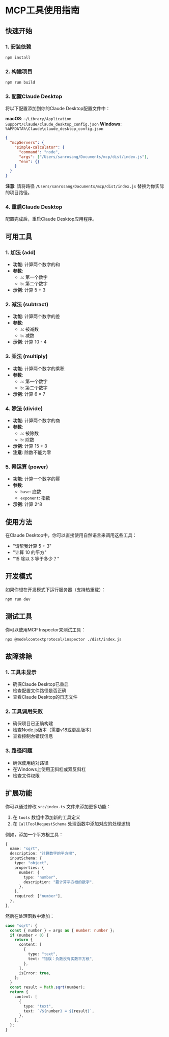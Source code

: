 # MCP工具使用指南

## 快速开始

### 1. 安装依赖
```bash
npm install
```

### 2. 构建项目
```bash
npm run build
```

### 3. 配置Claude Desktop

将以下配置添加到你的Claude Desktop配置文件中：

**macOS**: `~/Library/Application Support/Claude/claude_desktop_config.json`
**Windows**: `%APPDATA%\Claude\claude_desktop_config.json`

```json
{
  "mcpServers": {
    "simple-calculator": {
      "command": "node",
      "args": ["/Users/sanrosang/Documents/mcp/dist/index.js"],
      "env": {}
    }
  }
}
```

**注意**: 请将路径 `/Users/sanrosang/Documents/mcp/dist/index.js` 替换为你实际的项目路径。

### 4. 重启Claude Desktop

配置完成后，重启Claude Desktop应用程序。

## 可用工具

### 1. 加法 (add)
- **功能**: 计算两个数字的和
- **参数**: 
  - `a`: 第一个数字
  - `b`: 第二个数字
- **示例**: 计算 5 + 3

### 2. 减法 (subtract)
- **功能**: 计算两个数字的差
- **参数**: 
  - `a`: 被减数
  - `b`: 减数
- **示例**: 计算 10 - 4

### 3. 乘法 (multiply)
- **功能**: 计算两个数字的乘积
- **参数**: 
  - `a`: 第一个数字
  - `b`: 第二个数字
- **示例**: 计算 6 × 7

### 4. 除法 (divide)
- **功能**: 计算两个数字的商
- **参数**: 
  - `a`: 被除数
  - `b`: 除数
- **示例**: 计算 15 ÷ 3
- **注意**: 除数不能为零

### 5. 幂运算 (power)
- **功能**: 计算一个数字的幂
- **参数**: 
  - `base`: 底数
  - `exponent`: 指数
- **示例**: 计算 2^8

## 使用方法

在Claude Desktop中，你可以直接使用自然语言来调用这些工具：

- "请帮我计算 5 + 3"
- "计算 10 的平方"
- "15 除以 3 等于多少？"

## 开发模式

如果你想在开发模式下运行服务器（支持热重载）：

```bash
npm run dev
```

## 测试工具

你可以使用MCP Inspector来测试工具：

```bash
npx @modelcontextprotocol/inspector ./dist/index.js
```

## 故障排除

### 1. 工具未显示
- 确保Claude Desktop已重启
- 检查配置文件路径是否正确
- 查看Claude Desktop的日志文件

### 2. 工具调用失败
- 确保项目已正确构建
- 检查Node.js版本（需要v18或更高版本）
- 查看控制台错误信息

### 3. 路径问题
- 确保使用绝对路径
- 在Windows上使用正斜杠或双反斜杠
- 检查文件权限

## 扩展功能

你可以通过修改 `src/index.ts` 文件来添加更多功能：

1. 在 `tools` 数组中添加新的工具定义
2. 在 `CallToolRequestSchema` 处理函数中添加对应的处理逻辑

例如，添加一个平方根工具：

```typescript
{
  name: "sqrt",
  description: "计算数字的平方根",
  inputSchema: {
    type: "object",
    properties: {
      number: {
        type: "number",
        description: "要计算平方根的数字",
      },
    },
    required: ["number"],
  },
},
```

然后在处理函数中添加：

```typescript
case "sqrt": {
  const { number } = args as { number: number };
  if (number < 0) {
    return {
      content: [
        {
          type: "text",
          text: "错误：负数没有实数平方根",
        },
      ],
      isError: true,
    };
  }
  const result = Math.sqrt(number);
  return {
    content: [
      {
        type: "text",
        text: `√${number} = ${result}`,
      },
    ],
  };
}
```